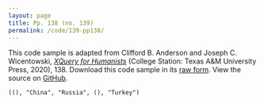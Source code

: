 ```yaml
---
layout: page
title: Pp. 138 (no. 139)
permalink: /code/139-pp138/
---
```


This code sample is adapted from Clifford B. Anderson and Joseph C. Wicentowski, 
[_XQuery for Humanists_](/) (College Station: Texas A&M University Press, 2020), 138. 
Download this code sample in its [raw form](/code/139-pp138/139-pp138.xq).
View the source on [GitHub](https://github.com/coding4humanists/xquery4humanists/blob/release/code/139-pp138/139-pp138.xq).

```xquery
((), "China", "Russia", (), "Turkey")
```  
